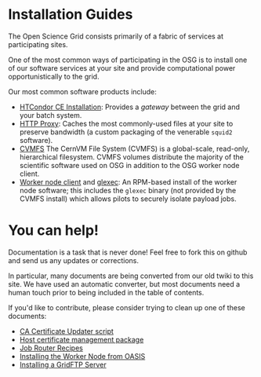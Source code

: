 Installation Guides
===================

The Open Science Grid consists primarily of a fabric of services at
participating sites.

One of the most common ways of participating in the OSG is to install
one of our software services at your site and provide computational
power opportunistically to the grid.

Our most common software products include:

* [HTCondor CE Installation](Computing_Element/HTCondor_CE.md): Provides a _gateway_
  between the grid and your batch system.
* [HTTP Proxy](Frontier_Squid/squid.md): Caches the most commonly-used files at your
  site to preserve bandwidth (a custom packaging of the venerable `squid2` software).
* [CVMFS](Other/cvmfs.md) The CernVM File System (CVMFS) is a global-scale, read-only,
  hierarchical filesystem.  CVMFS volumes distribute the majority of the scientific
  software used on OSG in addition to the OSG worker node client.
* [Worker node client](Other/wn.md) and [glexec](Other/glexec.md): An RPM-based install
  of the worker node software; this includes the `glexec` binary (not provided by the
  CVMFS install) which allows pilots to securely isolate payload jobs.


You can help!
=============

Documentation is a task that is never done!  Feel free to fork this on github and
send us any updates or corrections.

In particular, many documents are being converted from our old twiki to this site.
We have used an automatic converter, but most documents need a human touch prior
to being included in the table of contents.

If you'd like to contribute, please consider trying to clean up one of these
documents:

* [CA Certificate Updater script](Common/ca_updater.md)
* [Host certificate management package](Common/cert_scripts.md)
* [Job Router Recipes](Computing_Element/job_router.md)
* [Installing the Worker Node from OASIS](Other/wn_oasis.md)
* [Installing a GridFTP Server](Storage/gridftp.md)

